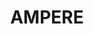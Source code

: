 ---
description: "AMPERE magnetic perturbation data and data products derived from the
  Iridium constellation are \nprovided via the AMPERE Science Data Center to the scientific
  community for basic research in space \nweather and magnetosphere-ionosphere physics."
programmatic_access: No programmatic access
record_last_updated: Fri, 11 Feb 2022 14:15:21 GMT
shortname: ampere
thumbnail_url: https://external-content.duckduckgo.com/iu/?u=https%3A%2F%2Fyt3.ggpht.com%2F-ZSi9KI4YMwY%2FAAAAAAAAAAI%2FAAAAAAAAAAA%2F9Co4MBuc9yg%2Fs900-c-k-no-mo-rj-c0xffffff%2Fphoto.jpg&f=1&nofb=1
title: AMPERE
uuid: 3279365f-e9d1-47fe-a630-7404ca87cc59
website_link: http://ampere.jhuapl.edu/
---